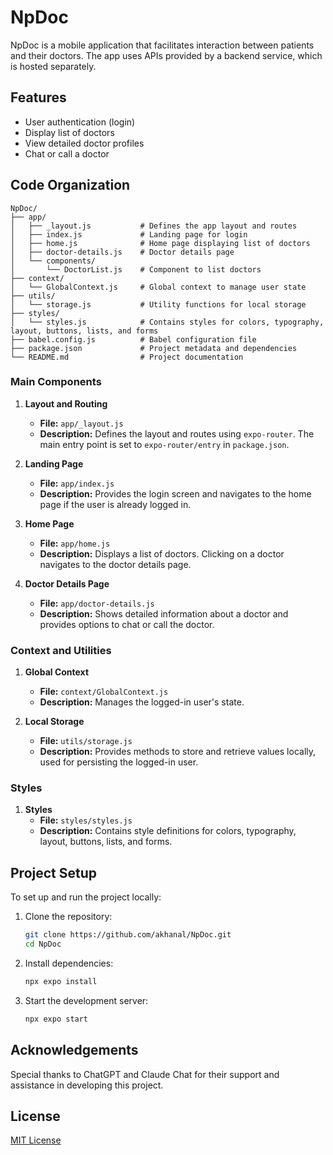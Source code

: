 # NpDoc

NpDoc is a mobile application that facilitates interaction between patients and their doctors. The app uses APIs provided by a backend service, which is hosted separately.

## Features

- User authentication (login)
- Display list of doctors
- View detailed doctor profiles
- Chat or call a doctor

## Code Organization
```plaintext
NpDoc/
├── app/
│   ├── _layout.js           # Defines the app layout and routes
│   ├── index.js             # Landing page for login
│   ├── home.js              # Home page displaying list of doctors
│   ├── doctor-details.js    # Doctor details page
│   └── components/
│       └── DoctorList.js    # Component to list doctors
├── context/
│   └── GlobalContext.js     # Global context to manage user state
├── utils/
│   └── storage.js           # Utility functions for local storage
├── styles/
│   └── styles.js            # Contains styles for colors, typography, layout, buttons, lists, and forms
├── babel.config.js          # Babel configuration file
├── package.json             # Project metadata and dependencies
└── README.md                # Project documentation
```

### Main Components

1. **Layout and Routing**
    - **File:** `app/_layout.js`
    - **Description:** Defines the layout and routes using `expo-router`. The main entry point is set to `expo-router/entry` in `package.json`.

2. **Landing Page**
    - **File:** `app/index.js`
    - **Description:** Provides the login screen and navigates to the home page if the user is already logged in.

3. **Home Page**
    - **File:** `app/home.js`
    - **Description:** Displays a list of doctors. Clicking on a doctor navigates to the doctor details page.

4. **Doctor Details Page**
    - **File:** `app/doctor-details.js`
    - **Description:** Shows detailed information about a doctor and provides options to chat or call the doctor.

### Context and Utilities

1. **Global Context**
    - **File:** `context/GlobalContext.js`
    - **Description:** Manages the logged-in user's state.

2. **Local Storage**
    - **File:** `utils/storage.js`
    - **Description:** Provides methods to store and retrieve values locally, used for persisting the logged-in user.

### Styles

1. **Styles**
    - **File:** `styles/styles.js`
    - **Description:** Contains style definitions for colors, typography, layout, buttons, lists, and forms.

## Project Setup

To set up and run the project locally:

1. Clone the repository:
    ```sh
    git clone https://github.com/akhanal/NpDoc.git
    cd NpDoc
    ```

2. Install dependencies:
    ```sh
    npx expo install
    ```

3. Start the development server:
    ```sh
    npx expo start
    ```

## Acknowledgements

Special thanks to ChatGPT and Claude Chat for their support and assistance in developing this project.

## License

[MIT License](LICENSE)
